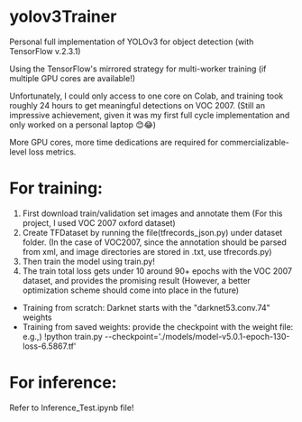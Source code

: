 # yolov3Trainer


Personal full implementation of YOLOv3 for object detection (with TensorFlow v.2.3.1)

Using the TensorFlow's mirrored strategy for multi-worker training (if multiple GPU cores are available!)

Unfortunately, I could only access to one core on Colab, and training took roughly 24 hours to get meaningful detections on VOC 2007.
(Still an impressive achievement, given it was my first full cycle implementation and only worked on a personal laptop 😊😂)

More GPU cores, more time dedications are required for commercializable-level loss metrics.

# For training:
1. First download train/validation set images and annotate them
(For this project, I used VOC 2007 oxford dataset)
2. Create TFDataset by running the file(tfrecords_json.py) under dataset folder.
(In the case of VOC2007, since the annotation should be parsed from xml, and image directories are stored in .txt, use tfrecords.py)
3. Then train the model using train.py!
4. The train total loss gets under 10 around 90+ epochs with the VOC 2007 dataset, and provides the promising result (However, a better optimization scheme should come into place in the future)
- Training from scratch: Darknet starts with the "darknet53.conv.74" weights
- Training from saved weights: provide the checkpoint with the weight file:
e.g.,) !python train.py --checkpoint='./models/model-v5.0.1-epoch-130-loss-6.5867.tf'


# For inference:
Refer to Inference_Test.ipynb file!
